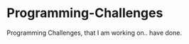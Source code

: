 Programming-Challenges
======================

Programming Challenges, that I am working on.. have done.
